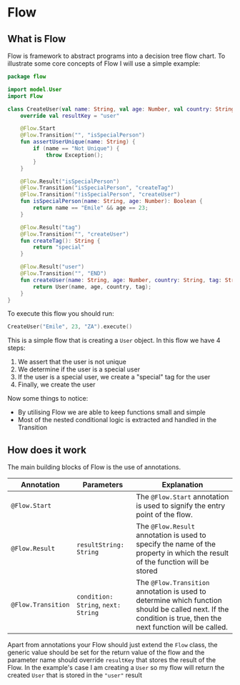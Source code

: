# Flow

## What is Flow

Flow is framework to abstract programs into a decision tree flow chart. To illustrate some core concepts of Flow I will use a simple example:

```Kotlin
package flow

import model.User
import Flow

class CreateUser(val name: String, val age: Number, val country: String) : Flow() {
    override val resultKey = "user"

    @Flow.Start
    @Flow.Transition("", "isSpecialPerson")
    fun assertUserUnique(name: String) {
        if (name == "Not Unique") {
            throw Exception();
        }
    }

    @Flow.Result("isSpecialPerson")
    @Flow.Transition("isSpecialPerson", "createTag")
    @Flow.Transition("!isSpecialPerson", "createUser")
    fun isSpecialPerson(name: String, age: Number): Boolean {
        return name == "Emile" && age == 23;
    }

    @Flow.Result("tag")
    @Flow.Transition("", "createUser")
    fun createTag(): String {
        return "special"
    }

    @Flow.Result("user")
    @Flow.Transition("", "END")
    fun createUser(name: String, age: Number, country: String, tag: String?): User {
        return User(name, age, country, tag);
    }
}
```

To execute this flow you should run:

```Kotlin
CreateUser("Emile", 23, "ZA").execute()
```

This is a simple flow that is creating a `User` object. In this flow we have 4 steps:

1. We assert that the user is not unique
2. We determine if the user is a special user
3. If the user is a special user, we create a "special" tag for the user
4. Finally, we create the user

Now some things to notice:

- By utilising Flow we are able to keep functions small and simple
- Most of the nested conditional logic is extracted and handled in the Transition

## How does it work

The main building blocks of Flow is the use of annotations.

Annotation|Parameters|Explanation
----------|----------|-----------
`@Flow.Start`| |The `@Flow.Start` annotation is used to signify the entry point of the flow.
`@Flow.Result`|`resultString: String`| The `@Flow.Result` annotation is used to specify the name of the property in which the result of the function will be stored
`@Flow.Transition`|`condition: String`, `next: String`| The `@Flow.Transition` annotation is used to determine which function should be called next. If the condition is true, then the next function will be called.

Apart from annotations your Flow should just extend the `Flow` class, the generic value should be set for the return value of the flow and the parameter name should override `resultKey` that stores the result of the Flow. In the example's case I am creating a `User` so my flow will return the created `User` that is stored in the `"user"` result